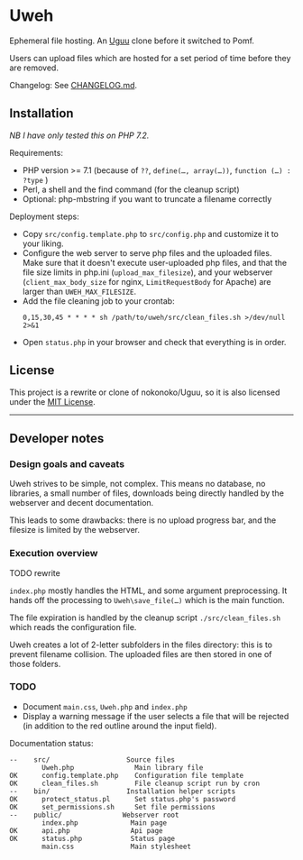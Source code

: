 # Uweh

Ephemeral file hosting. An [Uguu](https://github.com/nokonoko/Uguu) clone before it switched to Pomf.

Users can upload files which are hosted for a set period of time before they are removed.

Changelog: See [CHANGELOG.md](CHANGELOG.md).

## Installation

_NB I have only tested this on PHP 7.2._

Requirements:
* PHP version >= 7.1 (because of `??`, `define(…, array(…))`, `function (…) : ?type` )
* Perl, a shell and the find command (for the cleanup script)
* Optional: php-mbstring if you want to truncate a filename correctly

Deployment steps:
- Copy `src/config.template.php` to `src/config.php` and customize it to your liking. 
- Configure the web server to serve php files and the uploaded files. Make sure that it doesn't execute user-uploaded php files, and that the file size limits in php.ini (`upload_max_filesize`), and your webserver (`client_max_body_size` for nginx, `LimitRequestBody` for Apache) are larger than `UWEH_MAX_FILESIZE`.
- Add the file cleaning job to your crontab:
  ```cron
  0,15,30,45 * * * * sh /path/to/uweh/src/clean_files.sh >/dev/null 2>&1 
  ```
- Open `status.php` in your browser and check that everything is in order.

## License

This project is a rewrite or clone of nokonoko/Uguu, so it is also licensed under the [MIT License](LICENSE).

---

## Developer notes

### Design goals and caveats

Uweh strives to be simple, not complex. This means no database, no libraries, a small number of files, downloads being directly handled by the webserver and decent documentation.

This leads to some drawbacks: there is no upload progress bar, and the filesize is limited by the webserver.

### Execution overview

TODO rewrite

`index.php` mostly handles the HTML, and some argument preprocessing. It hands off
the processing to `Uweh\save_file(…)` which is the main function.

The file expiration is handled by the cleanup script `./src/clean_files.sh` which reads the configuration file. 

Uweh creates a lot of 2-letter subfolders in the files directory: this is to prevent filename collision.
The uploaded files are then stored in one of those folders.

### TODO

- Document `main.css`, `Uweh.php` and `index.php`
- Display a warning message if the user selects a file that will be rejected (in addition to the red outline around the input field).

Documentation status:
```text
--    src/                   Source files
        Uweh.php               Main library file
OK      config.template.php    Configuration file template
OK      clean_files.sh         File cleanup script run by cron
--    bin/                   Installation helper scripts
OK      protect_status.pl      Set status.php's password
OK      set_permissions.sh     Set file permissions
--    public/               Webserver root
        index.php             Main page
OK      api.php               Api page
OK      status.php            Status page
        main.css              Main stylesheet
```